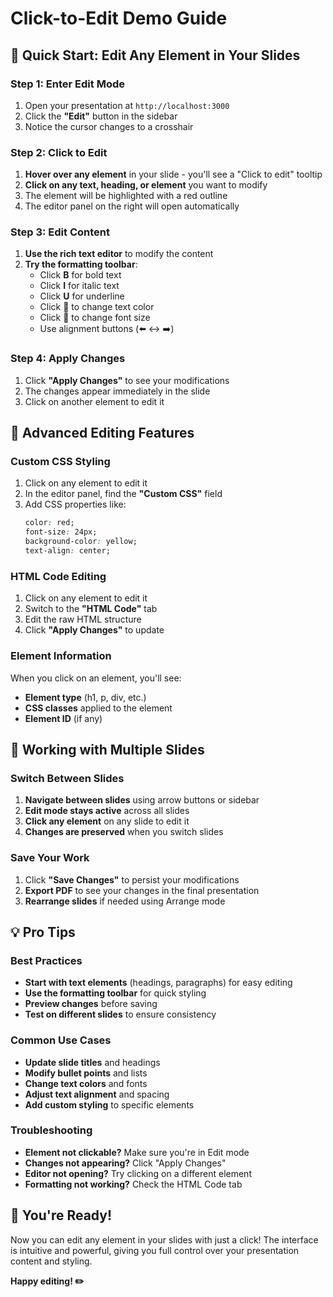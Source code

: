 # Click-to-Edit Demo Guide

## 🎯 Quick Start: Edit Any Element in Your Slides

### Step 1: Enter Edit Mode
1. Open your presentation at `http://localhost:3000`
2. Click the **"Edit"** button in the sidebar
3. Notice the cursor changes to a crosshair

### Step 2: Click to Edit
1. **Hover over any element** in your slide - you'll see a "Click to edit" tooltip
2. **Click on any text, heading, or element** you want to modify
3. The element will be highlighted with a red outline
4. The editor panel on the right will open automatically

### Step 3: Edit Content
1. **Use the rich text editor** to modify the content
2. **Try the formatting toolbar**:
   - Click **B** for bold text
   - Click **I** for italic text
   - Click **U** for underline
   - Click **🎨** to change text color
   - Click **📏** to change font size
   - Use alignment buttons (⬅️ ↔️ ➡️)

### Step 4: Apply Changes
1. Click **"Apply Changes"** to see your modifications
2. The changes appear immediately in the slide
3. Click on another element to edit it

## 🎨 Advanced Editing Features

### Custom CSS Styling
1. Click on any element to edit it
2. In the editor panel, find the **"Custom CSS"** field
3. Add CSS properties like:
   ```css
   color: red;
   font-size: 24px;
   background-color: yellow;
   text-align: center;
   ```

### HTML Code Editing
1. Click on any element to edit it
2. Switch to the **"HTML Code"** tab
3. Edit the raw HTML structure
4. Click **"Apply Changes"** to update

### Element Information
When you click on an element, you'll see:
- **Element type** (h1, p, div, etc.)
- **CSS classes** applied to the element
- **Element ID** (if any)

## 🔄 Working with Multiple Slides

### Switch Between Slides
1. **Navigate between slides** using arrow buttons or sidebar
2. **Edit mode stays active** across all slides
3. **Click any element** on any slide to edit it
4. **Changes are preserved** when you switch slides

### Save Your Work
1. Click **"Save Changes"** to persist your modifications
2. **Export PDF** to see your changes in the final presentation
3. **Rearrange slides** if needed using Arrange mode

## 💡 Pro Tips

### Best Practices
- **Start with text elements** (headings, paragraphs) for easy editing
- **Use the formatting toolbar** for quick styling
- **Preview changes** before saving
- **Test on different slides** to ensure consistency

### Common Use Cases
- **Update slide titles** and headings
- **Modify bullet points** and lists
- **Change text colors** and fonts
- **Adjust text alignment** and spacing
- **Add custom styling** to specific elements

### Troubleshooting
- **Element not clickable?** Make sure you're in Edit mode
- **Changes not appearing?** Click "Apply Changes"
- **Editor not opening?** Try clicking on a different element
- **Formatting not working?** Check the HTML Code tab

## 🎉 You're Ready!

Now you can edit any element in your slides with just a click! The interface is intuitive and powerful, giving you full control over your presentation content and styling.

**Happy editing! ✏️** 
